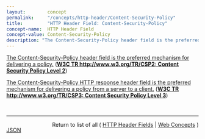 ```yaml
---
layout:        concept
permalink:     "/concepts/http-header/Content-Security-Policy"
title:         "HTTP Header Field: Content-Security-Policy"
concept-name:  HTTP Header Field
concept-value: Content-Security-Policy
description: "The Content-Security-Policy header field is the preferred mechanism for delivering a policy."
---
```


[The Content-Security-Policy header field is the preferred mechanism for delivering a policy.](http://www.w3.org/TR/CSP2/#content-security-policy-header-field "Read documentation for HTTP Header Field &#34;Content-Security-Policy&#34;") (**[W3C TR http://www.w3.org/TR/CSP2: Content Security Policy Level 2](/specs/W3C/TR/CSP2 "This document defines a policy language used to declare a set of content restrictions for a web resource, and a mechanism for transmitting the policy from a server to a client where the policy is enforced.")**)

[The Content-Security-Policy HTTP response header field is the preferred mechanism for delivering a policy from a server to a client.](http://www.w3.org/TR/CSP3/#csp-header "Read documentation for HTTP Header Field &#34;Content-Security-Policy&#34;") (**[W3C TR http://www.w3.org/TR/CSP3: Content Security Policy Level 3](/specs/W3C/TR/CSP3 "This document defines a mechanism by which web developers can control the resources which a particular page can fetch or execute, as well as a number of security-relevant policy decisions.")**)

<br/>
<hr/>

<p style="float : left"><a href="./Content-Security-Policy.json" title="JSON representing this particular Web Concept value">JSON</a></p>
<p style="text-align: right">Return to list of all ( <a href="../http-header/">HTTP Header Fields</a> | <a href="../">Web Concepts</a> )</p>
